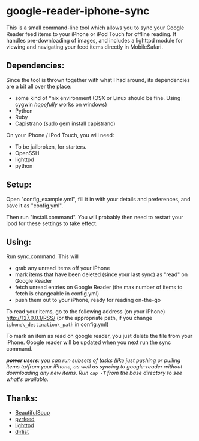# google-reader-iphone-sync

This is a small command-line tool which allows you to sync your Google
Reader feed items to your iPhone or iPod Touch for offline reading. It
handles pre-downloading of images, and includes a lighttpd module for
viewing and navigating your feed items directly in MobileSafari.

## Dependencies:
Since the tool is thrown together with what I had around, its
dependencies are a bit all over the place:

* some kind of *nix environment (OSX or Linux should be fine. Using cygwin _hopefully_ works on windows)
* Python
* Ruby
* Capistrano (sudo gem install capistrano)

On your iPhone / iPod Touch, you will need:

* To be jailbroken, for starters.
* OpenSSH
* lighttpd
* python

## Setup:

Open "config_example.yml", fill it in with your details and preferences,
and save it as "config.yml".

Then run "install.command". You will probably then need to restart your ipod for these settings to take effect.

## Using:
Run sync.command. This will

* grab any unread items off your iPhone
* mark items that have been deleted (since your last sync) as "read" on Google Reader
* fetch unread entries on Google Reader (the max number of items to fetch is changeable in config.yml)
* push them out to your iPhone, ready for reading on-the-go

To read your items, go to the following address (on your iPhone)
http://127.0.0.1/RSS/
(or the appropriate path, if you change `iphone\_destination\_path` in config.yml)

To mark an item as read on google reader, you just delete the file from your iPhone.
Google reader will be updated when you next run the sync command.

_**power users**: you can run subsets of tasks (like just pushing or pulling items to/from your iPhone,_
_as well as syncing to google-reader without downloading any new items._
_Run `cap -T` from the base directory to see what's available._


## Thanks:

* [BeautifulSoup](http://www.crummy.com/software/BeautifulSoup/)
* [pyrfeed](http://code.google.com/p/pyrfeed/)
* [lighttpd](http://www.lighttpd.net/)
* [dirlist](http://modmyifone.com/forums/native-iphone-ipod-touch-app-launches/52021-pdf-chm-doc-xls-photo-viewer-all-one-safari-lighttpd-based-complete-instruct.html)

